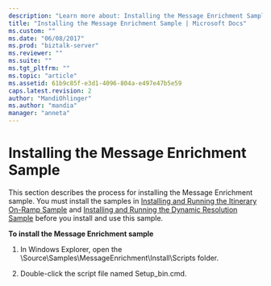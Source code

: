 ```yaml
---
description: "Learn more about: Installing the Message Enrichment Sample"
title: "Installing the Message Enrichment Sample | Microsoft Docs"
ms.custom: ""
ms.date: "06/08/2017"
ms.prod: "biztalk-server"
ms.reviewer: ""
ms.suite: ""
ms.tgt_pltfrm: ""
ms.topic: "article"
ms.assetid: 61b9c85f-e3d1-4096-804a-e497e47b5e59
caps.latest.revision: 2
author: "MandiOhlinger"
ms.author: "mandia"
manager: "anneta"
---
```

# Installing the Message Enrichment Sample
This section describes the process for installing the Message Enrichment sample. You must install the samples in [Installing and Running the Itinerary On-Ramp Sample](../esb-toolkit/installing-and-running-the-itinerary-on-ramp-sample.md) and [Installing and Running the Dynamic Resolution Sample](../esb-toolkit/installing-and-running-the-dynamic-resolution-sample.md) before you install and use this sample.  
  
 **To install the Message Enrichment sample**  
  
1.  In Windows Explorer, open the \Source\Samples\MessageEnrichment\Install\Scripts folder.  
  
2.  Double-click the script file named Setup_bin.cmd.
